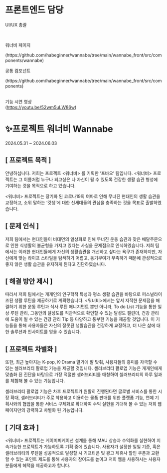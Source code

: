 <br><h1>프론트엔드 담당</h1><p>UI/UX 총괄</p></br>

워너비 페이지
<p>(https://github.com/habeginner/wannabe/tree/main/wannabe_front/src/components/wannabe)</p>

공통 컴포넌트
<p>(https://github.com/habeginner/wannabe/tree/main/wannabe_front/src/components)</p>


<br>기능 시연 영상</br>
(https://youtu.be/52wm5uLW86w)



# ✨프로젝트 워너비 Wannabe
2024.05.31 ~ 2024.06.03

## [ 프로젝트 목적 ]
  안녕하십니다. 저희는 프로젝트 <워너비> 를 기획한 ‘포바오’ 팀입니다. <워너비> 프로젝트는 그 이름처럼 누구나 되고싶은 나 자신이 될 수 있도록 건강한 생활 습관 형성에 기여하는 것을 목적으로 하고 있습니다.


 <워너비> 프로젝트는 장기화 된 코로나19의 여파로 인해 무너진 현대인의 생활 습관을 교정하고, 소위 말하는 ‘갓생’에 대한 신세대들의 관심을 충족하는 것을 목표로 출발하였습니다. 


## [ 문제 인식 ]
  저희 팀에서는 현대인들이 비대면의 일상화로 인해 무너진 운동 습관과 잦은 배달주문으로 인한 식생활의 불균형을 가지고 있다는 사실을 문제점으로 인식하였습니다. 저희 팀에서는 이러한 현대인들에게 자신의 생활습관을 개선하고 싶다는 욕구가 존재하지만, 자신에게 맞는 라이프 스타일을 탐색하기 어렵고, 동기부여가 부족하기 때문에 관성적으로 좋지 않은 생활 습관을 유지하게 된다고 진단하였습니다.


## [ 해결 방안 제시 ]
  따라서 저희 팀에서는 개개인의 인구학적 특성과 평소 생활 습관을 바탕으로 퍼스널라이즈된 생활 루틴을 제공하기로 계획했습니다. <워너비>에서는 앞서 지적한 문제점을 해결하기 위한 운동 루틴과 식사 루틴 매니지먼트 뿐만 아니라, To do List 기능을 통한 일상 루틴 관리, 그동안의 달성도를 직관적으로 확인할 수 있는 달성도 캘린더, 건강 관리에 도움이 될 수 있는 건강 관리 Tip 등 다양하고 풍부한 기능을 제공할 것입니다.  이 기능들을 통해 사용자들은 자신의 잘못된 생활습관을 건강하게 교정하고, 더 나은 삶에 대한 솔루션과 인사이트를 얻을 수 있습니다.


## [ 프로젝트 차별화 ]
  또한, 최근 높아지는 K-pop, K-Drama 열기에 발 맞춰, 사용자들의 흥미를 자극할 수 있는 셀러브리티 팔로업 기능을 제공할 것입니다. 셀러브리티 팔로업 기능은 개개인에게 맞춤화 된 진단을 바탕으로 가장 적절한 셀러브리티를 매칭하여 셀러브리티의 하루 일과를 체험해 볼 수 있는 기능입니다.


  셀러브리티 팔로업 기능은 차후 프로젝트가 원활히 진행된다면 글로벌 서비스를 통한 시장 확대, 셀러브리티가 주로 착용하고 이용하는 물품 판매를 위한 플랫폼 기능, 연예 기획사와의 협업을 통한 서비스 구체화로 확대하여 수익 실현을 기대해 볼 수 있는  저희 웹페이지만의 강력하고 차별화 된 기능입니다.


## [ 기대 효과 ]
  <워너비> 프로젝트는 게이미피케이션 설계를 통해 MAU 상승과 수익화를 실현하여 지속가능한 프로젝트가 가능하도록 기획 중에 있습니다.  사용자가 설정한 일일 기준, 혹은 셀러브리티의 루틴을 성공적으로 달성할 시 기프티콘 및 광고 제휴사 할인 쿠폰과 교환할 수 있는 포인트 제도를 통해 사용자의 참여도를 높이고 저희 웹을 사용하시는 사용자 분들에게 혜택을 제공하고자 합니다.
